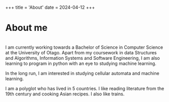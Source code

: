 
+++
title = 'About'
date = 2024-04-12
+++

# About me
<br>
I am currently working towards a Bachelor of Science in Computer Science at the University of Otago. Apart from my coursework in data Structures and Algorithms, Information Systems and Software Engineering, I am also learning to program in python with an eye to studying machine learning. 

In the long run, I am interested in studying cellular automata and machine learning. 

I am a polyglot who has lived in 5 countries. I like reading literature from the 19th century and cooking Asian recipes. I also like trains.
